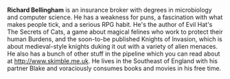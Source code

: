 **Richard Bellingham** is an insurance broker with degrees in microbiology and computer science. He has a weakness for puns, a fascination with what makes people tick, and a serious RPG habit. He's the author of Evil Hat's The Secrets of Cats, a game about magical felines who work to protect their human Burdens, and the soon-to-be published Knights of Invasion, which is about medieval-style knights duking it out with a variety of alien menaces. He also has a bunch of other stuff in the pipeline which you can read about at <http://www.skimble.me.uk>. He lives in the Southeast of England with his partner Blake and voraciously consumes books and movies in his free time.